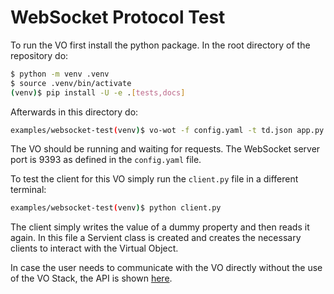 # WebSocket Protocol Test
To run the VO first install the python package. In the root directory of the repository do:
```bash
$ python -m venv .venv
$ source .venv/bin/activate
(venv)$ pip install -U -e .[tests,docs]
```
Afterwards in this directory do:
```bash
examples/websocket-test(venv)$ vo-wot -f config.yaml -t td.json app.py
```
The VO should be running and waiting for requests. The WebSocket server port is 9393 as defined in the `config.yaml` file.

To test the client for this VO simply run the `client.py` file in a different terminal:
```bash
examples/websocket-test(venv)$ python client.py
```
The client simply writes the value of a dummy property and then reads it again.
In this file a Servient class is created and creates the necessary clients to interact with the Virtual Object.

In case the user needs to communicate with the VO directly without the use of the VO Stack, the API is shown [here](https://netmode.gitlab.io/vo-wot/websockets.html).